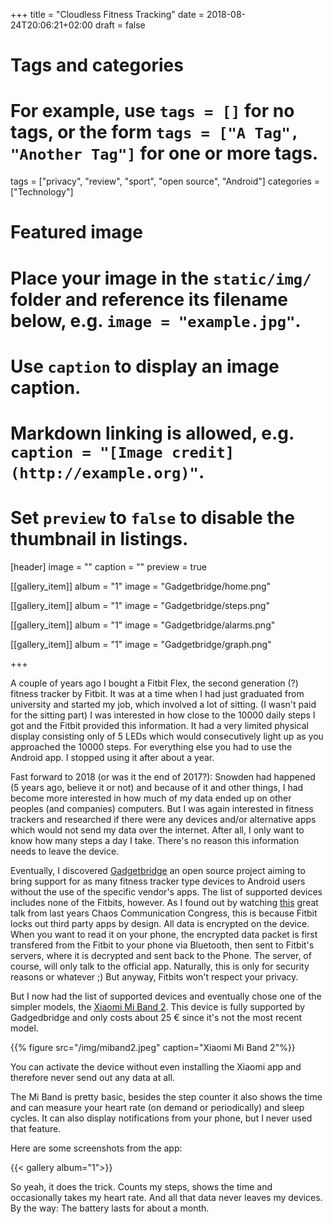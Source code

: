 +++
title = "Cloudless Fitness Tracking"
date = 2018-08-24T20:06:21+02:00
draft = false

# Tags and categories
# For example, use `tags = []` for no tags, or the form `tags = ["A Tag", "Another Tag"]` for one or more tags.
tags = ["privacy", "review", "sport", "open source", "Android"]
categories = ["Technology"]

# Featured image
# Place your image in the `static/img/` folder and reference its filename below, e.g. `image = "example.jpg"`.
# Use `caption` to display an image caption.
#   Markdown linking is allowed, e.g. `caption = "[Image credit](http://example.org)"`.
# Set `preview` to `false` to disable the thumbnail in listings.
[header]
image = ""
caption = ""
preview = true

[[gallery_item]]
album = "1"
image = "Gadgetbridge/home.png"

[[gallery_item]]
album = "1"
image = "Gadgetbridge/steps.png"

[[gallery_item]]
album = "1"
image = "Gadgetbridge/alarms.png"

[[gallery_item]]
album = "1"
image = "Gadgetbridge/graph.png"

+++

A couple of years ago I bought a Fitbit Flex, the second generation (?) fitness tracker by Fitbit. It was at a time when I had just graduated from university and started my job, which involved a lot of sitting. (I wasn't paid for the sitting part) I was interested in how close to the 10000 daily steps I got and the Fitbit provided this information. It had a very limited physical display consisting only of 5 LEDs which would consecutively light up as you approached the 10000 steps. For everything else you had to use the Android app. I stopped using it after about a year.

Fast forward to 2018 (or was it the end of 2017?): Snowden had happened (5 years ago, believe it or not) and because of it and other things, I had become more interested in how much of my data ended up on other peoples (and companies) computers. But I was again interested in fitness trackers and researched if there were any devices and/or alternative apps which would not send my data over the internet. After all, I only want to know how many steps a day I take. There's no reason this information needs to leave the device.

Eventually, I discovered [Gadgetbridge](https://gadgetbridge.org/) an open source project aiming to bring support for as many fitness tracker type devices to Android users without the use of the specific vendor's apps. The list of supported devices includes none of the Fitbits, however. As I found out by watching [this](https://media.ccc.de/v/34c3-8908-doping_your_fitbit) great talk from last years Chaos Communication Congress, this is because Fitbit locks out third party apps by design. All data is encrypted on the device. When you want to read it on your phone, the encrypted data packet is first transfered from the Fitbit to your phone via Bluetooth, then sent to Fitbit's servers, where it is decrypted and sent back to the Phone. The server, of course, will only talk to the official app. Naturally, this is only for security reasons or whatever ;) But anyway, Fitbits won't respect your privacy.


But I now had the list of supported devices and eventually chose one of the simpler models, the [Xiaomi Mi Band 2](https://en.wikipedia.org/wiki/Xiaomi_Mi_Band_2). This device is fully supported by Gadgedbridge and only costs about 25 € since it's not the most recent model.

{{% figure src="/img/miband2.jpeg" caption="Xiaomi Mi Band 2"%}}

You can activate the device without even installing the Xiaomi app and therefore never send out any data at all.

The Mi Band is pretty basic, besides the step counter it also shows the time and can measure your heart rate (on demand or periodically) and sleep cycles. It can also display notifications from your phone, but I never used that feature.

Here are some screenshots from the app:

{{< gallery album="1">}}


So yeah, it does the trick. Counts my steps, shows the time and occasionally takes my heart rate. And all that data never leaves my devices. By the way: The battery lasts for about a month.
